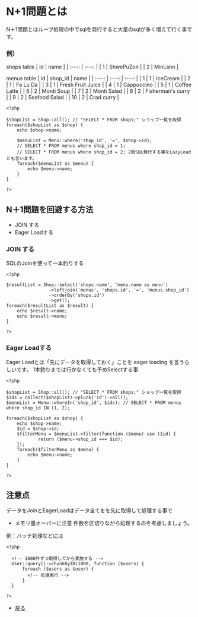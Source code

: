 # N+1問題とは
N＋1問題とはループ処理の中でsqlを発行すると大量のsqlが多く増えて行く事です。

### 例）
shops table
|  id   |  name  |
| :---: |  :---: |
| 1     |  ShwePuZon  |
| 2     |  MinLann   |

menus table
|  id   |  shop_id  |  name  |
| :---: |  :---:    | :---:  |
| 1     | 1         | IceCream |
| 2     | 1         | Fa Lu Da |
| 3     | 1         | Fresh Fruit Juice |
| 4     | 1         | Cappuccino |
| 5     | 1         | Coffee Latte |
| 6     | 2         | Monti Soup |
| 7     | 2         | Monti Salad |
| 8     | 2         | Fisherman's curry |
| 9     | 2         | Seafood Salad |
| 10    | 2         | Crad curry |

```
<?php

$shopList = Shop::all(); // "SELECT * FROM shops;" ショップ一覧を取得
foreach($shopList as $shop) {
    echo $shop->name;

    $menuList = Menu::where('shop_id', '=', $shop->id);
    // SELECT * FROM menus where shop_id = 1;
    // SELECT * FROM menus where shop_id = 2; 2回SQL発行する事をLazyLoadとも言います。
    foreach($menuList as $menu) {
        echo $menu->name;
    }
}

?>
```

## N＋1問題を回避する方法
- JOIN する
- Eager Loadする

### JOIN する
SQLのJoinを使って一本釣りする
```
<?php

$resultList = Shop::select('shops.name', 'menu.name as menu')
                ->leftjoin('menus', 'shops.id', '=', 'menus.shop_id')
                ->orderBy('shops.id')
                ->get();
foreach($resultList as $result) {
    echo $result->name;
    echo $result->menu;
}

?>
```

### Eager Loadする
Eager Loadとは「先にデータを取得しておく」ことを eager loading を言うらしいです。
1本釣りまでは行かなくても予めSelectする事

```
<?php

$shopList = Shop::all(); // "SELECT * FROM shops;" ショップ一覧を取得
$ids = collect($shopList)->pluck('id')->all();
$menuList = Menu::whereIn('shop_id', $ids); // SELECT * FROM menus where shop_id IN (1, 2);

foreach($shopList as $shop) {
    echo $shop->name;
    $id = $shop->id;
    $filterMenu = $menuList->filter(function ($menu) use ($id) {
            return ($menu->shop_id === $id);
    });
    foreach($filterMenu as $menu) {
        echo $menu->name;
    }
}

?>
```

## 注意点
データをJoinとEagerLoadはデータ全てをを先に取得して処理する事で
- メモリ量オーバーに注意
  件数を区切りながら処理するのを考慮しましょう。

例：バッチ処理などには
```
<?php

  <!-- 1000件ずつ取得してから実施する -->
  User::query()->chunkByID(1000, function ($users) {
      foreach ($users as $user) {
        <!-- 処理実行 -->
      }
  }

?>
```

* [戻る](sql-tuning.md "sql-tuning.md")